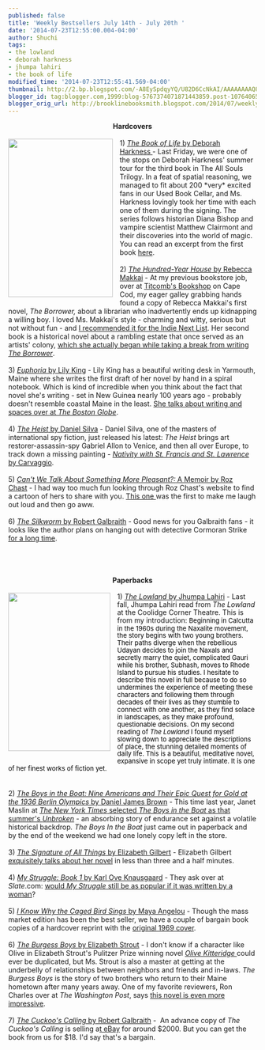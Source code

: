 ```yaml
---
published: false
title: 'Weekly Bestsellers July 14th - July 20th '
date: '2014-07-23T12:55:00.004-04:00'
author: Shuchi
tags:
- the lowland
- deborah harkness
- jhumpa lahiri
- the book of life
modified_time: '2014-07-23T12:55:41.569-04:00'
thumbnail: http://2.bp.blogspot.com/-A8EySpdqyYQ/U82D6CcNkAI/AAAAAAAAQ8M/E_knpquq9UQ/s72-c/book+of+life.jpg
blogger_id: tag:blogger.com,1999:blog-5767374071871443859.post-1076406521520532041
blogger_orig_url: http://brooklinebooksmith.blogspot.com/2014/07/weekly-bestsellers-july-14th-july-20th.html
---
```


<div dir="ltr" style="text-align: left;" trbidi="on"><div style="text-align: center;"><b>Hardcovers</b></div><br /><div class="separator" style="clear: both; text-align: center;"><a href="http://2.bp.blogspot.com/-A8EySpdqyYQ/U82D6CcNkAI/AAAAAAAAQ8M/E_knpquq9UQ/s1600/book+of+life.jpg" imageanchor="1" style="clear: left; float: left; margin-bottom: 1em; margin-right: 1em;"><img border="0" src="http://2.bp.blogspot.com/-A8EySpdqyYQ/U82D6CcNkAI/AAAAAAAAQ8M/E_knpquq9UQ/s1600/book+of+life.jpg" height="320" width="212" /></a></div>1) <a href="http://www.brooklinebooksmith-shop.com/book/9780670025596" target="_blank"><i>The Book of Life</i> by Deborah Harkness&nbsp;</a>- Last Friday, we were one of the stops on Deborah Harkness' summer tour for the third book in The All Souls Trilogy. In a feat of spatial reasoning, we managed to fit about 200 *very* excited fans in our Used Book Cellar, and Ms. Harkness lovingly took her time with each one of them during the signing. The series follows historian Diana Bishop and vampire scientist Matthew Clairmont and their discoveries into the world of magic. You can read an excerpt from the first book <a href="http://deborahharkness.com/discovery-of-witches/a-discovery-of-witches-downloads/excerpt/" target="_blank">here</a>.<br /><br />2) <a href="http://www.brooklinebooksmith-shop.com/book/9780670025596" target="_blank"><i>The Hundred-Year House</i> by Rebecca Makkai</a>&nbsp;- At my previous bookstore job, over at <a href="http://www.titcombsbookshop.com/" target="_blank">Titcomb's Bookshop</a> on Cape Cod, my eager galley grabbing hands found a copy of Rebecca Makkai's first novel, <i>The Borrower, </i>about a librarian who inadvertently ends up kidnapping a willing boy.&nbsp;I loved Ms. Makkai's style - charming and witty, serious but not without fun - and <a href="http://www.bookweb.org/news/june-2011-indie-next-list-preview" target="_blank">I recommended it for the Indie Next List</a>. Her second book is a historical novel about a rambling estate that once served as an artists' colony, <a href="http://blog.pshares.org/index.php/one-year-in-writing-the-novel-rebecca-makkai/" target="_blank">which she actually began while taking a break from writing <i>The Borrower</i></a>.<br /><br />3) <a href="http://www.brooklinebooksmith-shop.com/book/%5Bmodel%5D-876" target="_blank"><i>Euphoria</i> by Lily King</a> - Lily King has a beautiful writing desk in Yarmouth, Maine where she writes the first draft of her novel by hand in a spiral notebook. Which is kind of incredible when you think about the fact that novel she's writing - set in New Guinea nearly 100 years ago - probably doesn't resemble coastal Maine in the least. <a href="http://www.bostonglobe.com/arts/books/2014/06/14/new-england-writers-work-lily-king/MIV36m41jz89e9ybzLcoCO/story.html" target="_blank">She talks about writing and spaces over at <i>The Boston Globe</i></a>.<br /><br />4) <a href="http://www.brooklinebooksmith-shop.com/book/9780062320056" target="_blank"><i>The Heist</i> by Daniel Silva</a>&nbsp;- Daniel Silva, one of the masters of international spy fiction, just released his latest:&nbsp;<i>The Heist</i> brings art restorer-assassin-spy Gabriel Allon to Venice, and then all over Europe, to track down a missing painting - <a href="http://en.wikipedia.org/wiki/Nativity_with_St._Francis_and_St._Lawrence" target="_blank"><i>Nativity with St. Francis and St. Lawrence</i> by Carvaggio</a>.<br /><br />5) <a href="http://www.brooklinebooksmith-shop.com/book/%5Bmodel%5D-925" target="_blank"><i>Can't We Talk About Something More Pleasant?:</i> A Memoir by Roz Chast</a>&nbsp;- I had way too much fun looking through Roz Chast's website to find a cartoon of hers to share with you. <a href="http://www.danesecorey.com/artists/roz-chast/#8" target="_blank">This one </a>was the first to make me laugh out loud and then go aww.<br /><br />6) <a href="http://www.brooklinebooksmith-shop.com/book/%5Bmodel%5D-311" target="_blank"><i>The Silkworm</i> by Robert Galbraith</a>&nbsp;- Good news for you Galbraith fans - it looks like the author plans on hanging out with detective Cormoran Strike <a href="http://www.theguardian.com/books/2014/jul/19/jk-rowling-crime-thriller-series-longer-harry-potter?CMP=twt_fd&amp;CMP=SOCxx2I2" target="_blank">for a long time</a>.<br /><br /><b><br /></b><b><br /></b><br /><div style="text-align: center;"><b>Paperbacks</b></div><br /><div class="separator" style="clear: both; text-align: center;"><a href="http://4.bp.blogspot.com/--9yOwjbpUUg/U82EFpMA2zI/AAAAAAAAQ8U/06YxNCF2mI4/s1600/lowland.jpg" imageanchor="1" style="clear: left; float: left; margin-bottom: 1em; margin-right: 1em;"><img border="0" src="http://4.bp.blogspot.com/--9yOwjbpUUg/U82EFpMA2zI/AAAAAAAAQ8U/06YxNCF2mI4/s1600/lowland.jpg" height="320" width="207" /></a></div><div id="docs-internal-guid-05e50003-641b-a837-9e83-9091083d9915" style="line-height: 1.15; margin-bottom: 0pt; margin-top: 0pt; text-align: left;">1) <a href="http://www.brooklinebooksmith-shop.com/book/9780307278265" target="_blank"><i>The Lowland</i> by Jhumpa Lahiri</a>&nbsp;- Last fall, Jhumpa Lahiri read from <i>The Lowland</i> at the Coolidge Corner Theatre. This is from my introduction: <span style="font-size: small;"><span style="font-family: inherit;"><span style="background-color: transparent; color: black; font-style: normal; font-variant: normal; font-weight: normal; text-decoration: none; vertical-align: baseline;">Beginning in Calcutta in the 1960s during the Naxalite movement, the story begins with two young brothers. Their paths diverge when the rebellious Udayan decides to join the Naxals and secretly marry the quiet, complicated Gauri while his brother, Subhash, moves to Rhode Island to pursue his studies. I hesitate to describe this novel in full because to do so undermines the experience of meeting these characters and following them through decades of their lives as they stumble to connect with one another, as they find solace in landscapes, as they make profound, questionable decisions. On my second reading of <i>The Lowland</i> I found myself slowing down to appreciate the descriptions of place, the stunning detailed moments of daily life. This is a beautiful, meditative novel, expansive in scope yet truly intimate. It is one of her finest works of fiction yet. </span></span></span></div><br /><br />2) <a href="http://www.brooklinebooksmith-shop.com/book/%5Bmodel%5D-934" target="_blank"><i>The Boys in the Boat: Nine Americans and Their Epic Quest for Gold at the 1936 Berlin Olympics</i> by Daniel James Brown</a> - This time last year, Janet Maslin at <a href="http://www.nytimes.com/2013/06/07/books/beach-reads-from-stephen-king-kevin-kwan-carl-hiaasen-and-more.html?pagewanted=all&amp;_r=0" target="_blank"><i>The New York Times</i> selected <i>The Boys in the Boat </i>as that summer's </a><i><a href="http://www.nytimes.com/2013/06/07/books/beach-reads-from-stephen-king-kevin-kwan-carl-hiaasen-and-more.html?pagewanted=all&amp;_r=0" target="_blank">Unbroken</a> - </i>an absorbing story of endurance set against a volatile historical backdrop<i>. The Boys In the Boat </i>just came out in paperback and by the&nbsp;end of the weekend we had one lonely copy left in the store.<br /><br />3) <a href="http://www.brooklinebooksmith-shop.com/book/9780143125846" target="_blank"><i>The Signature of All Things</i> by Elizabeth Gilbert</a> - Elizabeth Gilbert <a href="http://www.oprah.com/spirit/Elizabeth-Gilbert-The-Signature-Of-All-Things-Book-Trailer" target="_blank">exquisitely talks about her novel</a> in less than three and a half minutes.<br /><br />4) <a href="http://www.brooklinebooksmith-shop.com/book/%5Bmodel%5D-883" target="_blank"><i>My Struggle: Book 1 </i>by Karl Ove Knausgaard</a> - They ask over at <i>Slate</i>.com: <a href="http://www.slate.com/articles/double_x/roiphe/2014/07/what_if_karl_ove_knausgaard_s_my_struggle_were_written_by_a_woman.html" target="_blank">would <i>My Struggle</i> still be as popular if it was written by a woman</a>?<br /><br />5) <a href="http://www.brooklinebooksmith-shop.com/book/%5Bmodel%5D-886" target="_blank"><i>I Know Why the Caged Bird Sings</i> by Maya Angelou</a> - Though the mass market edition has been the best seller, we have a couple of bargain book copies of a hardcover reprint with the <a href="https://blogs.fscj.edu/kentwl/files/2014/06/Caged-Bird.jpg" target="_blank">original 1969 cover</a>.<br /><br />6) <a href="http://www.brooklinebooksmith-shop.com/book/%5Bmodel%5D-926" target="_blank"><i>The Burgess Boys </i>by Elizabeth Strout</a>&nbsp;- I don't know if a character like Olive in Elizabeth Strout's Pulitzer Prize winning novel&nbsp;<i><a href="http://www.brooklinebooksmith-shop.com/book/9780812971835" target="_blank">Olive Kitteridge </a></i>could ever be duplicated, but Ms. Strout is also a master at getting at the underbelly of relationships between neighbors and friends and in-laws.&nbsp;<i>The Burgess Boys</i> is the story of two brothers who return to their Maine hometown after many years away. One of my favorite reviewers, Ron Charles over at <i>The Washington Post</i>, says <a href="http://www.washingtonpost.com/entertainment/books/elizabeth-strouts-the-burgess-boys-reviewed-by-ron-charles/2013/03/19/05f84286-8b83-11e2-b63f-f53fb9f2fcb4_story.html" target="_blank">this novel is even more impressive</a>.<br /><br />7) <a href="http://www.brooklinebooksmith-shop.com/book/%5Bmodel%5D-916" target="_blank"><i>The Cuckoo's Calling</i> by Robert Galbraith</a>&nbsp;- &nbsp;An advance copy of <i>The Cuckoo's Calling</i> is selling a<a href="http://www.ebay.com/itm/like/121194370574?lpid=82" target="_blank">t eBay</a> for around $2000. But you can get the book from us for $18. I'd say that's a bargain.<br /><br /><br /><br /></div>